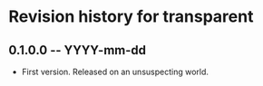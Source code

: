 # Revision history for transparent

## 0.1.0.0  -- YYYY-mm-dd

* First version. Released on an unsuspecting world.
